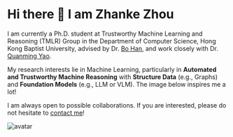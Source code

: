 # Hi there 👋 I am Zhanke Zhou

I am currently a Ph.D. student at Trustworthy Machine Learning and Reasoning (TMLR) Group in the Department of Computer Science, Hong Kong Baptist University, 
advised by Dr. [Bo Han](https://bhanml.github.io/), and work closely with Dr. [Quanming Yao](https://lars-group.github.io/).

My research interests lie in Machine Learning, 
particularly in **Automated and Trustworthy Machine Reasoning** 
with **Structure Data** (e.g., Graphs) and **Foundation Models** (e.g., LLM or VLM). 
The image below inspires me a lot!

I am always open to possible collaborations. If you are interested, please do not hesitate to [contact me](mailto:cszkzhou@comp.hkbu.edu.hk)!

![avatar](https://theifactory.com/wp-content/uploads/2019/01/Data-Wisdom-768x250.jpg)


<!-- For more information, visit my [personal website](https://andrewzhou924.github.io/). -->
<!-- ![Anurag's github stats](https://github-readme-stats.vercel.app/api?username=AndrewZhou924&count_private=true&show_icons=true&theme=radical) -->
<!-- [![Top Langs](https://github-readme-stats.vercel.app/api/top-langs/?username=AndrewZhou924&hide=css,html&layout=compact&theme=radical)](https://github.com/anuraghazra/github-readme-stats) -->
<!-- *Pain is inevitable. Suffering is optional. --- Haruki Murakami* -->
